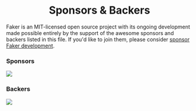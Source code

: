 <h1 align="center">Sponsors &amp; Backers</h1>

Faker is an MIT-licensed open source project with its ongoing development made possible entirely by the support of the awesome sponsors and backers listed in this file. If you'd like to join them, please consider [sponsor Faker development](https://opencollective.com/fakerjs).

### Sponsors

![](https://opencollective.com/fakerjs/organizations.svg)

### Backers

![](https://opencollective.com/fakerjs/individuals.svg)
